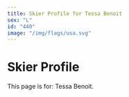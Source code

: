```yaml
---
title: Skier Profile for Tessa Benoit
sex: "L"
id: "440"
image: "/img/flags/usa.svg" 
---
```


# Skier Profile

This page is for: Tessa Benoit.
    